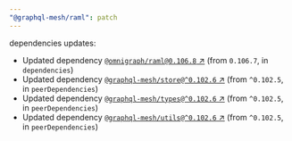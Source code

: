 ```yaml
---
"@graphql-mesh/raml": patch
---
```

dependencies updates:
  - Updated dependency [`@omnigraph/raml@0.106.8` ↗︎](https://www.npmjs.com/package/@omnigraph/raml/v/0.106.8) (from `0.106.7`, in `dependencies`)
  - Updated dependency [`@graphql-mesh/store@^0.102.6` ↗︎](https://www.npmjs.com/package/@graphql-mesh/store/v/0.102.6) (from `^0.102.5`, in `peerDependencies`)
  - Updated dependency [`@graphql-mesh/types@^0.102.6` ↗︎](https://www.npmjs.com/package/@graphql-mesh/types/v/0.102.6) (from `^0.102.5`, in `peerDependencies`)
  - Updated dependency [`@graphql-mesh/utils@^0.102.6` ↗︎](https://www.npmjs.com/package/@graphql-mesh/utils/v/0.102.6) (from `^0.102.5`, in `peerDependencies`)
